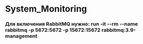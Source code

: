 # System_Monitoring
### Для включения RabbitMQ нужно: run -it --rm --name rabbitmq -p 5672:5672 -p 15672:15672 rabbitmq:3.9-management
